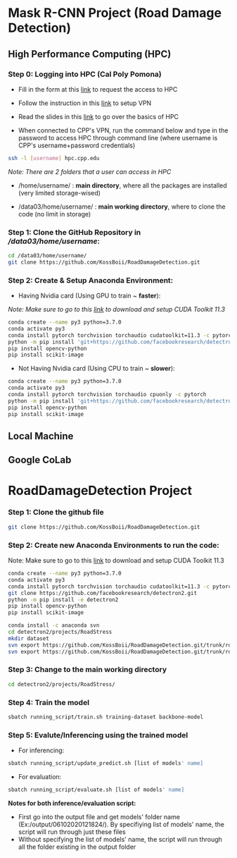 # Mask R-CNN Project (Road Damage Detection)

## **High Performance Computing (HPC)**

### **Step 0:** Logging into HPC (Cal Poly Pomona)

- Fill in the form at this [link](https://www.cpp.edu/lrt/hpc/hpc-support.shtml) to request the access to HPC

- Follow the instruction in this [link](https://cpp.service-now.com/ehelp?id=kb_article&sys_id=eb690ad2dbe30410ae3a567b4b9619ef) to setup VPN

- Read the slides in this [link](https://www.cpp.edu/lrt/hpc/hpc-resources.shtml) to go over the basics of HPC

- When connected to CPP's VPN, run the command below and type in the password to access HPC through command line (where username is CPP's username+password credentials)

```bash
ssh -l [username] hpc.cpp.edu
```

*Note: There are 2 folders that a user can access in HPC*

- /home/username/ : **main directory**, where all the packages are installed (very limited storage-wised) 

- /data03/home/username/ : **main working directory**, where to clone the code (no limit in storage)

### **Step 1:** Clone the GitHub Repository in */data03/home/username*:

```bash
cd /data03/home/username/
git clone https://github.com/KossBoii/RoadDamageDetection.git
```

### **Step 2:** Create & Setup Anaconda Environment:

- Having Nvidia card (Using GPU to train ~ **faster**):

*Note: Make sure to go to this [link](https://developer.nvidia.com/cuda-11.3.0-download-archive?target_os=Windows&target_arch=x86_64&target_version=10&target_type=exe_local) to download and setup CUDA Toolkit 11.3*

```bash
conda create --name py3 python=3.7.0
conda activate py3
conda install pytorch torchvision torchaudio cudatoolkit=11.3 -c pytorch
python -m pip install 'git+https://github.com/facebookresearch/detectron2.git'
pip install opencv-python
pip install scikit-image
```

- Not Having Nvidia card (Using CPU to train ~ **slower**):
```bash
conda create --name py3 python=3.7.0
conda activate py3
conda install pytorch torchvision torchaudio cpuonly -c pytorch
python -m pip install 'git+https://github.com/facebookresearch/detectron2.git'
pip install opencv-python
pip install scikit-image
```




## Local Machine


## Google CoLab





# RoadDamageDetection Project

### Step 1: Clone the github file
```bash
git clone https://github.com/KossBoii/RoadDamageDetection.git
```

### Step 2: Create new Anaconda Environments to run the code:
Note: Make sure to go to this [link](https://developer.nvidia.com/cuda-11.3.0-download-archive?target_os=Windows&target_arch=x86_64&target_version=10&target_type=exe_local) to download and setup CUDA Toolkit 11.3
```bash
conda create --name py3 python=3.7.0
conda activate py3
conda install pytorch torchvision torchaudio cudatoolkit=11.3 -c pytorch
git clone https://github.com/facebookresearch/detectron2.git
python -m pip install -e detectron2
pip install opencv-python
pip install scikit-image

conda install -c anaconda svn
cd detectron2/projects/RoadStress
mkdir dataset
svn export https://github.com/KossBoii/RoadDamageDetection.git/trunk/roadstress_new ./dataset/roadstress_new
svn export https://github.com/KossBoii/RoadDamageDetection.git/trunk/roadstress_old ./dataset/roadstress_old
```

### Step 3: Change to the main working directory
```bash
cd detectron2/projects/RoadStress/
```

### Step 4: Train the model
```bash
sbatch running_script/train.sh training-dataset backbone-model
```

### Step 5: Evalute/Inferencing using the trained model
- For inferencing:
```bash
sbatch running_script/update_predict.sh [list of models' name]
```
- For evaluation:
```bash
sbatch running_script/evaluate.sh [list of models' name]
```

**Notes for both inference/evaluation script:** 
- First go into the output file and get models' folder name (Ex:/output/06102020121824/). By specifiying list of models' name, the script will run through just these files
- Without specifying the list of models' name, the script will run through all the folder existing in the output folder
